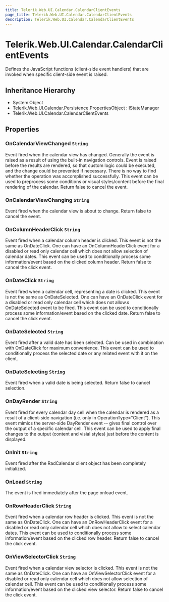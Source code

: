 ```yaml
---
title: Telerik.Web.UI.Calendar.CalendarClientEvents
page_title: Telerik.Web.UI.Calendar.CalendarClientEvents
description: Telerik.Web.UI.Calendar.CalendarClientEvents
---
```


# Telerik.Web.UI.Calendar.CalendarClientEvents

Defines the JavaScript functions (client-side event handlers) that are invoked
            when specific client-side event is raised.

## Inheritance Hierarchy

* System.Object
* Telerik.Web.UI.Calendar.Persistence.PropertiesObject : IStateManager
* Telerik.Web.UI.Calendar.CalendarClientEvents

## Properties

###  OnCalendarViewChanged `String`

Event fired when the calendar view has changed. Generally
            the event is raised as a result of using the built-in navigation controls. Event is
            raised before the results are rendered, so that custom logic could be executed, and the
            change could be prevented if necessary. There is no way to find whether the operation
            was accomplished successfully. This event can be used to preprocess some conditions or
            visual styles/content before the final rendering of the calendar. Return false to
            cancel the event.

###  OnCalendarViewChanging `String`

Event fired when the calendar view is about to change.
            Return false to cancel the event.

###  OnColumnHeaderClick `String`

Event fired when a calendar column header is clicked. This event is not the same as
            OnDateClick. One can have an OnColumnHeaderClick event for a disabled or read only calendar
            cell which does not allow selection of calendar dates.
            This event can be used to conditionally process some information/event based on the clicked
            column header.
            Return false to cancel the click event.

###  OnDateClick `String`

Event fired when a calendar cell, representing a date is clicked. This event is not the same as
            OnDateSelected. One can have an OnDateClick event for a disabled or read only calendar
            cell which does not allow.s OnDateSelected event to be fired.
            This event can be used to conditionally process some information/event based on the clicked
            date.
            Return false to cancel the click event.

###  OnDateSelected `String`

Event fired after a valid date has been selected. Can be used in combination with
            OnDateClick for maximum convenience. This event can be used to conditionally process the
            selected date or any related event with it on the client.

###  OnDateSelecting `String`

Event fired when a valid date is being selected.
            Return false to cancel selection.

###  OnDayRender `String`

Event fired for every calendar day cell when the calendar is rendered as a result of a client-side navigation (i.e. only in OperationType="Client").
            This event mimics the server-side DayRender event -- gives final control over the output of a specific calendar cell.
            This event can be used to apply final changes to the output (content and visial styles) just before the content is displayed.

###  OnInit `String`

Event fired after the RadCalendar client object has been completely initialized.

###  OnLoad `String`

The event is fired immediately after the page onload event.

###  OnRowHeaderClick `String`

Event fired when a calendar row header is clicked. This event is not the same as
            OnDateClick. One can have an OnRowHeaderClick event for a disabled or read only calendar
            cell which does not allow to select calendar dates.
            This event can be used to conditionally process some information/event based on the clicked
            row header.
            Return false to cancel the click event.

###  OnViewSelectorClick `String`

Event fired when a calendar view selector is clicked. This event is not the same as
            OnDateClick. One can have an OnViewSelectorClick event for a disabled or read only calendar
            cell which does not allow selection of calendar cell.
            This event can be used to conditionally process some information/event based on the clicked
            view selector.
            Return false to cancel the click event.

